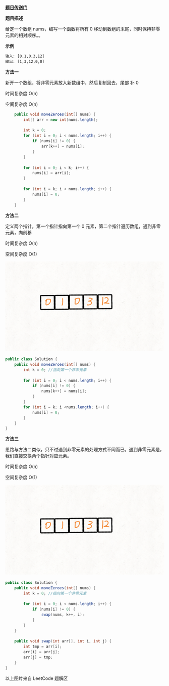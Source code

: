 
**[题目传送门](https://leetcode.com/problems/move-zeroes/)**

**题目描述**

给定一个数组 nums，编写一个函数将所有 0 移动到数组的末尾，同时保持非零元素的相对顺序。。

**示例**
```html
输入: [0,1,0,3,12]
输出: [1,3,12,0,0]
```

**方法一**

新开一个数组，将非零元素放入新数组中，然后复制回去，尾部 补 0

时间复杂度 O(n)

空间复杂度 O(n)

```java
    public void moveZeroes(int[] nums) {
        int[] arr = new int[nums.length];

        int k = 0;
        for (int i = 0; i < nums.length; i++) {
            if (nums[i] != 0) {
                arr[k++] = nums[i];
            }
        }
        
        for (int i = 0; i < k; i++) {
            nums[i] = arr[i];
        }
        
        for (int i = k; i < nums.length; i++) {
            nums[i] = 0;
        }
    }
```

**方法二**

定义两个指针，第一个指针指向第一个 0 元素，第二个指针遍历数组，遇到非零元素，向前移

时间复杂度 O(n)

空间复杂度 O(1)

![image](./../../../asset/move_zeros1.gif)

```java
public class Solution {
    public void moveZeroes(int[] nums) {
        int k = 0; //指向第一个非零元素

        for (int i = 0; i < nums.length; i++) {
            if (nums[i] != 0) {
                nums[k++] = nums[i];
            }
        }
        for (int i = k; i <nums.length; i++) {
            nums[i] = 0;
        }
    }
}
```

**方法三**

思路与方法二类似，只不过遇到非零元素的处理方式不同而已。遇到非零元素是，我们直接交换两个指针对应元素。

时间复杂度 O(n)

空间复杂度 O(1)

![image](./../../../asset/move_zeros2.gif)


```java
public class Solution {
    public void moveZeroes(int[] nums) {
        int k = 0; //指向第一个非零元素

        for (int i = 0; i < nums.length; i++) {
            if (nums[i] != 0) {
                swap(nums, k++, i);
            }
        }
    }
    
    public void swap(int arr[], int i, int j) {
        int tmp = arr[i];
        arr[i] = arr[j];
        arr[j] = tmp;
    }
}
```


以上图片来自 LeetCode 题解区